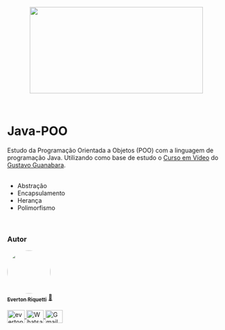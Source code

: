 <p align="center">
<img alt="" title="" src="https://i.imgur.com/gxL06lI.jpeg" width="400" height="200">
</p>
<br>
<h1>Java-POO</h1>
Estudo da Programação Orientada a Objetos (POO) com a linguagem de programação Java. Utilizando como base de estudo o <a href="https://www.cursoemvideo.com/curso/java-poo/">Curso em Vídeo</a> do <a href="https://about.me/guanabara">Gustavo Guanabara</a>.
<br><br>
<ul>
  <li>Abstração</li>
  <li>Encapsulamento</li>
  <li>Herança</li>
  <li>Polimorfismo</li>
</ul>
<br>
<h3>Autor</h3>
<a href="https://about.me/everton.riquetti">
 <img style="border-radius: 50%;" src="https://avatars.githubusercontent.com/u/51250841?s=400&u=c871859428eab20719aaa0331a4bdea2f2b6a24e&v=4" width="100px;" alt=""/>
 <br />
 <sub><b>Everton Riquetti</b></sub></a> <a href="https://about.me/everton.riquetti" title="about.me">🚀</a>
 <br><br>
 <div align="left">
<a href="https://linkedin.com/in/everton-dos-santos-riquetti" target="blank">
     <img align="center" src="https://raw.githubusercontent.com/rahuldkjain/github-profile-readme-generator/master/src/images/icons/Social/linked-in-alt.svg"        alt="everton-dos-santos-riquetti" height="30" width="40" />
</a>
<a target="_blank" href="https://api.whatsapp.com/send?phone=5514991964009">
  <img align="center" alt="Whatsapp" height="30" width="40" src="https://cdn.cdnlogo.com/logos/w/29/whatsapp-icon.svg" />
</a>
<a target="_blank" href="mailto:everton.riquetti@gmail.com">
  <img align="center" alt="Gmail" height="30" width="40" src="https://cdn.cdnlogo.com/logos/g/24/gmail-icon.svg" />
</a>
</div>
